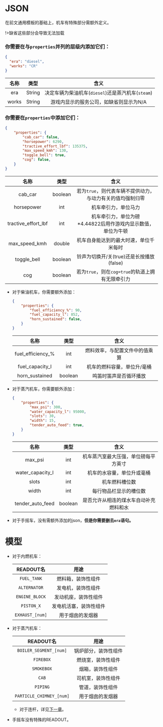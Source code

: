 # JSON
在前文通用模板的基础上，机车有特殊部分需额外定义。

!>缺省这些部分会导致无法加载

### 你需要在与`properties`并列的层级内添加它们：



```json
{
  "era": "diesel",
  "works": "CR"
}
```


|  名称   |   类型   |                	含义                 |
|:-----:|:------:|:----------------------------------:|
|  era  | String | 决定车辆为柴油机车(`diesel`)还是蒸汽机车(`steam`) |
| works | String |       游戏内显示的服务公司，如缺省则显示为N/A        |

### 你需要在`properties`中添加它们：
```json
{
    "properties": {
        "cab_car": false,
	    "horsepower": 6290,
	    "tractive_effort_lbf": 135375,
		"max_speed_kmh": 130,
        "toggle_bell": true,
        "cog": false,
    }
}
```

|         名称          |   类型    |                   	含义                   |
|:-------------------:|:-------:|:---------------------------------------:|
|       cab_car       | boolean |    若为`true`，则代表车辆不提供动力，与动力有关的值均强制归零     |
|     horsepower      |   int   |               机车牵引力，单位马力                |
| tractive_effort_lbf |   int   | 机车牵引力，单位为磅</br>*4.44822后用作游戏内显示数值，单位为牛顿 |
|    max_speed_kmh    | double  |           机车自身能达到的最大时速，单位千米每时           |
|     toggle_bell     | boolean |       铃声为切换开/关(true)还是长按播放(false)       |
|         cog         | boolean |    若为`true`，则在`cog=true`的轨道上拥有无限牵引力     |

  * 对于柴油机车，你需要额外添加：
    
      ```json
      {
          "properties": {
              "fuel_efficiency_%": 90,
              "fuel_capacity_l": 852,
              "horn_sustained": false,
          }
      }
      ```
    
      |        名称         |   类型    |       	含义       |
      |:-----------------:|:-------:|:---------------:|
      | fuel_efficiency_% |   int   | 燃料效率，与配置文件中的值乘算 |
      |  fuel_capacity_l  |   int   | 机车的燃料容量，单位升/毫桶  |
      |  horn_sustained   | boolean |   鸣笛时笛声是否循环播放   |

* 对于蒸汽机车，你需要额外添加：

    ```json
    {
        "properties": {
	    	"max_psi": 300,
	    	"water_capacity_l": 95000, 
		    "slots": 30,
		    "width": 15,
            "tender_auto_feed": true,
        }
    }
    ```

  |         名称          |   类型    |         	含义         |
  |:-------------------:|:-------:|:-------------------:|
  |       max_psi       |   int   | 机车蒸汽室最大压强，单位磅每平方英寸  |
  |  water_capacity_l   |   int   |    机车的水容量，单位升或毫桶    |
  |        slots        |   int   |       机车燃料槽位数       |
  |        width        |   int   |     每行物品栏显示的槽位数     |
  |  tender_auto_feed   | boolean | 是否允许从相连的煤水车自动补充燃料和水 |
* 对于手摇车，没有需额外添加的json，**但是你需要删去`era`语句。** 

# 模型

* 对于内燃机车：

    |    READOUT名     |     用途      |
    |:---------------:|:-----------:|
    |   `FUEL_TANK`   |  燃料箱，装饰性组件  |
    |  `ALTERNATOR`   |  发电机，装饰性组件  |
    | `ENGINE_BLOCK`  | 发动机座，装饰性组件  |
    |   `PISTON_X`    | 发电机活塞，装饰性组件 |
    | `EXHAUST_[num]` |  用于烟囱的发烟器   |

* 对于蒸汽机车：

    |         READOUT名         |     用途     |
    |:------------------------:|:----------:|
    |  `BOILER_SEGMENT_[num]`  | 锅炉部分，装饰性组件 |
    |        `FIREBOX`         | 燃烧室，装饰性组件  |
    |        `SMOKEBOX`        |  烟箱，装饰性组件  |
    |          `CAB`           | 司机室，装饰性组件  |
    |         `PIPING`         |  管道，装饰性组件  |
    | `PARTICLE_CHIMNEY_[num]` |  用于烟囱的发烟器  |

  * 对于连杆，详见[下一章](LocoValveGears.md)。

* 手摇车没有特殊的READOUT。